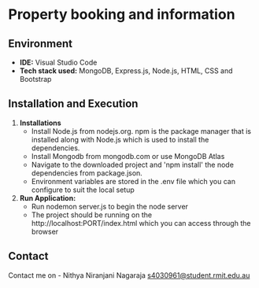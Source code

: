 # Property booking and information
## Environment
- **IDE:** Visual Studio Code
- **Tech stack used:** MongoDB, Express.js, Node.js, HTML, CSS and Bootstrap

## Installation and Execution

1. **Installations**
   - Install Node.js from nodejs.org. npm is the package manager that is installed along with Node.js which is used to install the dependencies.
   - Install Mongodb from mongodb.com or use MongoDB Atlas 
   - Navigate to the downloaded project and 'npm install' the node dependencies from package.json.
   - Environment variables are stored in the .env file which you can configure to suit the local setup
2. **Run Application:**
	- Run nodemon server.js to begin the node server 
    - The project should be running on the http://localhost:PORT/index.html which you can access through the browser

## Contact
Contact me on -
Nithya Niranjani Nagaraja
s4030961@student.rmit.edu.au

